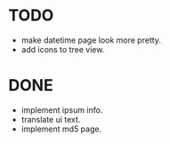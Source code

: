 # TODO

* make datetime page look more pretty.
* add icons to tree view.

# DONE

* implement ipsum info.
* translate ui text.
* implement md5 page.
